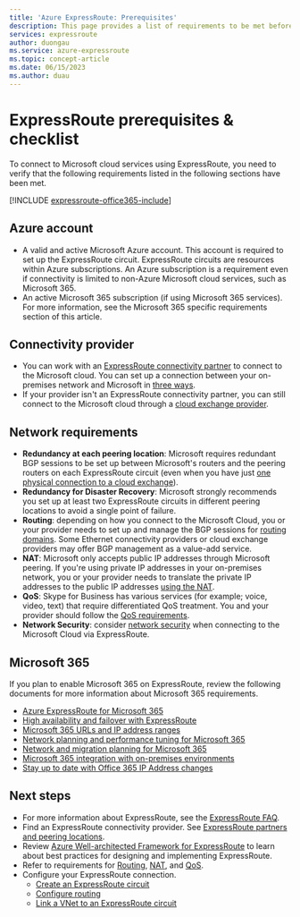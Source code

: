 ```yaml
---
title: 'Azure ExpressRoute: Prerequisites'
description: This page provides a list of requirements to be met before you can order an Azure ExpressRoute circuit. It includes a checklist.
services: expressroute
author: duongau
ms.service: azure-expressroute
ms.topic: concept-article
ms.date: 06/15/2023
ms.author: duau
---
```


# ExpressRoute prerequisites & checklist

To connect to Microsoft cloud services using ExpressRoute, you need to verify that the following requirements listed in the following sections have been met.

[!INCLUDE [expressroute-office365-include](../../includes/expressroute-office365-include.md)]

## Azure account

* A valid and active Microsoft Azure account. This account is required to set up the ExpressRoute circuit. ExpressRoute circuits are resources within Azure subscriptions. An Azure subscription is a requirement even if connectivity is limited to non-Azure Microsoft cloud services, such as Microsoft 365.
* An active Microsoft 365 subscription (if using Microsoft 365 services). For more information, see the Microsoft 365 specific requirements section of this article.

## Connectivity provider

* You can work with an [ExpressRoute connectivity partner](expressroute-locations.md#partners) to connect to the Microsoft cloud. You can set up a connection between your on-premises network and Microsoft in [three ways](expressroute-connectivity-models.md).
* If your provider isn't an ExpressRoute connectivity partner, you can still connect to the Microsoft cloud through a [cloud exchange provider](expressroute-locations.md#connectivity-through-exchange-providers).

## Network requirements

* **Redundancy at each peering location**: Microsoft requires redundant BGP sessions to be set up between Microsoft's routers and the peering routers on each ExpressRoute circuit (even when you have just [one physical connection to a cloud exchange](expressroute-faqs.md#onep2plink)).
* **Redundancy for Disaster Recovery**: Microsoft strongly recommends you set up at least two ExpressRoute circuits in different peering locations to avoid a single point of failure.
* **Routing**: depending on how you connect to the Microsoft Cloud, you or your provider needs to set up and manage the BGP sessions for [routing domains](expressroute-circuit-peerings.md). Some Ethernet connectivity providers or cloud exchange providers may offer BGP management as a value-add service.
* **NAT**: Microsoft only accepts public IP addresses through Microsoft peering. If you're using private IP addresses in your on-premises network, you or your provider needs to translate the private IP addresses to the public IP addresses [using the NAT](expressroute-nat.md).
* **QoS**: Skype for Business has various services (for example; voice, video, text) that require differentiated QoS treatment. You and your provider should follow the [QoS requirements](expressroute-qos.md).
* **Network Security**: consider [network security](/azure/cloud-adoption-framework/reference/networking-vdc) when connecting to the Microsoft Cloud via ExpressRoute.

## Microsoft 365

If you plan to enable Microsoft 365 on ExpressRoute, review the following documents for more information about Microsoft 365 requirements.

* [Azure ExpressRoute for Microsoft 365](/microsoft-365/enterprise/azure-expressroute)
* [High availability and failover with ExpressRoute](./designing-for-high-availability-with-expressroute.md)
* [Microsoft 365 URLs and IP address ranges](/microsoft-365/enterprise/urls-and-ip-address-ranges)
* [Network planning and performance tuning for Microsoft 365](/microsoft-365/enterprise/network-planning-and-performance)
* [Network and migration planning for Microsoft 365](/microsoft-365/enterprise/network-and-migration-planning)
* [Microsoft 365 integration with on-premises environments](/microsoft-365/enterprise/microsoft-365-integration)
* [Stay up to date with Office 365 IP Address changes](/microsoft-365/enterprise/microsoft-365-ip-web-service)

## Next steps

* For more information about ExpressRoute, see the [ExpressRoute FAQ](expressroute-faqs.md).
* Find an ExpressRoute connectivity provider. See [ExpressRoute partners and peering locations](expressroute-locations.md).
* Review [Azure Well-architected Framework for ExpressRoute](/azure/well-architected/services/networking/azure-expressroute) to learn about best practices for designing and implementing ExpressRoute.
* Refer to requirements for [Routing](expressroute-routing.md), [NAT](expressroute-nat.md), and [QoS](expressroute-qos.md).
* Configure your ExpressRoute connection.
  * [Create an ExpressRoute circuit](expressroute-howto-circuit-arm.md)
  * [Configure routing](expressroute-howto-routing-arm.md)
  * [Link a VNet to an ExpressRoute circuit](expressroute-howto-linkvnet-arm.md)
